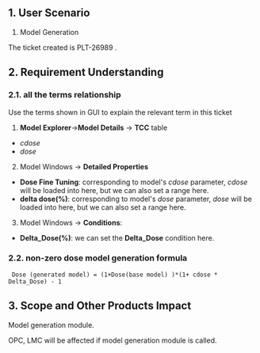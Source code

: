 
## 1.  User Scenario

1. Model Generation 

The ticket created is PLT-26989 .

## 2. Requirement Understanding

###  2.1. all the terms relationship

Use the terms shown in GUI to explain the relevant term in this ticket

1. **Model Explorer**->**Model Details** -> **TCC** table
  - *cdose*
  - *dose*
2. Model Windows -> **Detailed Properties**
  - **Dose Fine Tuning**: corresponding to  model's *cdose* parameter,  *cdose* will be loaded into here, but we can also set a range here.
  - **delta dose(%)**: corresponding to  model's *dose* parameter,  *dose* will be loaded into here, but we can also set a range here.
3. Model Windows -> **Conditions**: 
  - **Delta\_Dose(%)**: we can set the **Delta_Dose** condition here. 

###  2.2. non-zero dose model generation formula

` Dose (generated model) = (1+Dose(base model) )*(1+ cdose * Delta_Dose) - 1`

## 3. Scope and Other Products Impact 

Model generation module.
 
OPC, LMC will be affected if model generation module is called.

